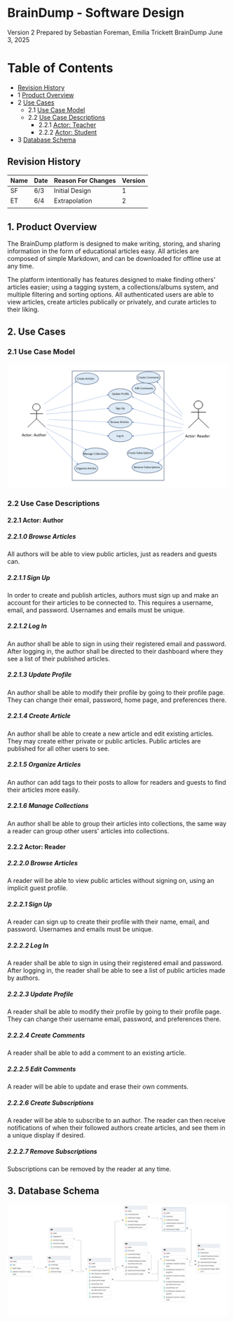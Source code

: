 # BrainDump - Software Design 

Version 2 
Prepared by Sebastian Foreman, Emilia Trickett
BrainDump
June 3, 2025

Table of Contents
=================
* [Revision History](#revision-history)
* 1 [Product Overview](#1-product-overview)
* 2 [Use Cases](#2-use-cases)
  * 2.1 [Use Case Model](#21-use-case-model)
  * 2.2 [Use Case Descriptions](#22-use-case-descriptions)
    * 2.2.1 [Actor: Teacher](#221-actor-teacher)
    * 2.2.2 [Actor: Student](#222-actor-student) 
* 3 [Database Schema](#4-database-schema)

## Revision History
| Name | Date    | Reason For Changes  | Version   |
| ---- | ------- | ------------------- | --------- |
|  SF  | 6/3     | Initial Design      |    1      |
|  ET  | 6/4     | Extrapolation       |    2      |
|      |         |                     |           |

## 1. Product Overview

The BrainDump platform is designed to make writing, storing, and sharing information in the form of educational articles easy. All articles are composed of simple Markdown, and can be downloaded for offline use at any time.

The platform intentionally has features designed to make finding others' articles easier; using a tagging system, a collections/albums system, and multiple filtering and sorting options. 
All authenticated users are able to view articles, create articles publically or privately, and curate articles to their liking.

## 2. Use Cases

### 2.1 Use Case Model

![Use Case Model](https://github.com/EmiliaAT/braindump-csc340/blob/main/docs/BrainDump%20Use%20Case%20Model.png)

### 2.2 Use Case Descriptions

#### 2.2.1 Actor: Author

##### 2.2.1.0 Browse Articles

All authors will be able to view public articles, just as readers and guests can.

##### 2.2.1.1 Sign Up

In order to create and publish articles, authors must sign up and make an account for their articles
to be connected to. This requires a username, email, and password. Usernames and emails must be unique.

##### 2.2.1.2 Log In

An author shall be able to sign in using their registered email and password. After logging in, the author shall be directed to their dashboard where they see a list of their published articles.

##### 2.2.1.3 Update Profile

An author shall be able to modify their profile by going to their profile page. They can change their email, password, home page, and preferences there.

##### 2.2.1.4 Create Article

An author shall be able to create a new article and edit existing articles.
They may create either private or public articles. Public articles are published for all other
users to see.

##### 2.2.1.5 Organize Articles

An author can add tags to their posts to allow for readers and guests to find their articles
more easily.

##### 2.2.1.6 Manage Collections

An author shall be able to group their articles into collections, the same way a reader
can group other users' articles into collections.


#### 2.2.2 Actor: Reader

##### 2.2.2.0 Browse Articles

A reader will be able to view public articles without signing on, using an implicit guest profile.

##### 2.2.2.1 Sign Up

A reader can sign up to create their profile with their name, email, and password.
Usernames and emails must be unique.

##### 2.2.2.2 Log In

A reader shall be able to sign in using their registered email and password. After logging in, the reader shall be able to see a list of public articles made by authors.

##### 2.2.2.3 Update Profile

A reader shall be able to modify their profile by going to their profile page. They can change their username email, password, and preferences there.

##### 2.2.2.4 Create Comments

A reader shall be able to add a comment to an existing article.

##### 2.2.2.5 Edit Comments

A reader will be able to update and erase their own comments.

##### 2.2.2.6 Create Subscriptions

A reader will be able to subscribe to an author.
The reader can then receive notifications of when their followed authors create articles, and
see them in a unique display if desired.

##### 2.2.2.7 Remove Subscriptions

Subscriptions can be removed by the reader at any time.


## 3. Database Schema

![UML Class Diagram](https://github.com/EmiliaAT/braindump-csc340/blob/main/database/braindump_entity_relationship_diagram_v5.png)
